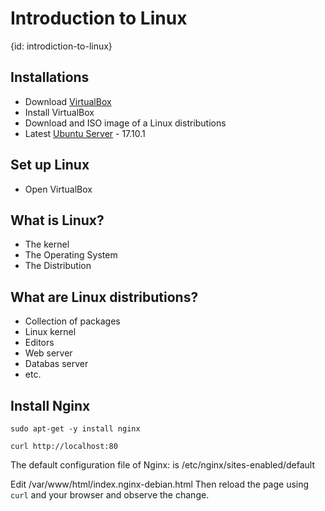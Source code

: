 # Introduction to Linux
{id: introdiction-to-linux}

## Installations

* Download [VirtualBox](https://www.virtualbox.org/)
* Install VirtualBox
* Download and ISO image of a Linux distributions 
* Latest [Ubuntu Server](https://www.ubuntu.com/download/server) - 17.10.1

## Set up Linux

* Open VirtualBox

## What is Linux?

* The kernel
* The Operating System
* The Distribution

## What are Linux distributions?

* Collection of packages
* Linux kernel
* Editors
* Web server
* Databas server
* etc.


## Install Nginx

```
sudo apt-get -y install nginx
```

```
curl http://localhost:80
```

The default configuration file of Nginx: is /etc/nginx/sites-enabled/default

Edit /var/www/html/index.nginx-debian.html
Then reload the page using `curl` and your browser and observe the change.
